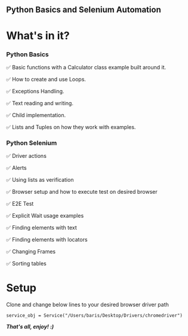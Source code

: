 ## Python Basics and Selenium Automation


# What's in it?
### Python Basics

 ✅ Basic functions with a Calculator class example built around it.
 
 ✅ How to create and use Loops.
 
 ✅ Exceptions Handling.
 
 ✅ Text reading and writing.
 
 ✅ Child implementation.
 
 ✅ Lists and Tuples on how they work with examples.
 
### Python Selenium

 ✅ Driver actions
 
 ✅ Alerts
 
 ✅ Using lists as verification
 
 ✅ Browser setup and how to execute test on desired browser
 
 ✅ E2E Test
 
 ✅ Explicit Wait usage examples
 
 ✅ Finding elements with text
 
 ✅ Finding elements with locators 
 
 ✅ Changing Frames
 
 ✅ Sorting tables


# Setup

Clone and change below lines to your desired browser driver path
```
service_obj = Service("/Users/baris/Desktop/Drivers/chromedriver")
```

***That's all, enjoy! :)***
